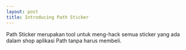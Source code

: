```yaml
---
layout: post
title: Introducing Path Sticker
---
```


Path Sticker merupakan tool untuk meng-hack semua sticker yang ada dalam shop aplikasi Path tanpa harus membeli.
